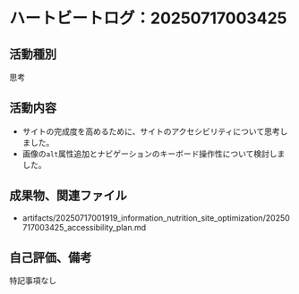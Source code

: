 # ハートビートログ：20250717003425

## 活動種別
思考

## 活動内容
- サイトの完成度を高めるために、サイトのアクセシビリティについて思考しました。
- 画像の`alt`属性追加とナビゲーションのキーボード操作性について検討しました。

## 成果物、関連ファイル
- artifacts/20250717001919_information_nutrition_site_optimization/20250717003425_accessibility_plan.md

## 自己評価、備考
特記事項なし
